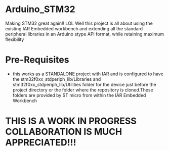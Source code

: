 # Arduino_STM32
Making STM32 great again!! LOL 
Well this project is all about using the existing IAR Embedded workbench and extending all the standard peripheral libraries in an Arduino
stype API format, while retaining maximum flexibility


# Pre-Requisites
- this works as a STANDALONE project with IAR and is configured to have the stm32f0xx_stdperiph_lib/Libraries and stm32f0xx_stdperiph_lib/Utilities folder for the device just before the project directory or the folder where the repository is cloned.These folders are provided by ST micro from within the IAR Embedded Workbench


# THIS IS A WORK IN PROGRESS COLLABORATION IS MUCH APPRECIATED!!!
